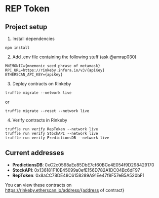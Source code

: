 # REP Token

## Project setup

1. Install dependencies

```
npm install
```

2. Add .env file containing the following stuff (ask @amrap030)

```
MNEMONIC={mnemonic seed phrase of metamask}
RPC_URL=https://rinkeby.infura.io/v3/{apiKey}
ETHERSCAN_API_KEY={apiKey}
```

3. Deploy contracts on Rinkeby

```
truffle migrate --network live
```

or

```
truffle migrate --reset --network live
```

4. Verify contracts in Rinkeby

```
truffle run verify RepToken --network live
truffle run verify StockAPI --network live
truffle run verify PredictionsDB --network live
```

## Current addresses

- **PredictionsDB**: 0xC2c0568aEe85DbE7cf60BCe4E054f9D298429170
- **StockAPI**: 0x136181F10E45099a0efE156D782A1DC04Bc6dF97
- **RepToken**: 0x8aCC78DE48C6158289A91Ee47f8F57eB5A520bF1

You can view these contracts on https://rinkeby.etherscan.io/address/{address of contract}
